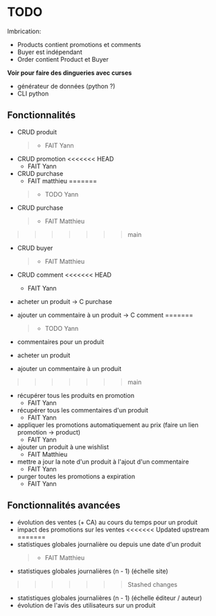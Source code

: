 # TODO

Imbrication:
- Products contient promotions et comments
- Buyer est indépendant
- Order contient Product et Buyer

**Voir pour faire des dingueries avec curses**

* générateur de données (python ?)
* CLI python

## Fonctionnalités


* CRUD produit
  > * FAIT Yann
* CRUD promotion
<<<<<<< HEAD
  * FAIT Yann
* CRUD purchase
  * FAIT matthieu
=======
  > * TODO Yann
* CRUD purchase
  > * FAIT Matthieu
>>>>>>> main
* CRUD buyer
  > * FAIT Matthieu
* CRUD comment
<<<<<<< HEAD
  * FAIT Yann
* acheter un produit -> C purchase
* ajouter un commentaire à un produit -> C comment
=======
  > * TODO Yann


* commentaires pour un produit
* acheter un produit
* ajouter un commentaire à un produit
>>>>>>> main
* récupérer tous les produits en promotion
  * FAIT Yann
* récupérer tous les commentaires d'un produit
  * FAIT Yann
* appliquer les promotions automatiquement au prix (faire un lien promotion -> product)
  * FAIT Yann
* ajouter un produit à une wishlist
  * FAIT Matthieu
* mettre a jour la note d'un produit à l'ajout d'un commentaire
  * FAIT Yann
* purger toutes les promotions a expiration
  * FAIT Yann

## Fonctionnalités avancées

* évolution des ventes (+ CA) au cours du temps pour un produit
* impact des promotions sur les ventes
<<<<<<< Updated upstream
=======
* statistiques globales journalière ou depuis une date d'un produit
  > * FAIT Matthieu
* statistiques globales journalières (n - 1) (échelle site) 
>>>>>>> Stashed changes
* statistiques globales journalières (n - 1) (échelle éditeur / auteur)
* évolution de l'avis des utilisateurs sur un produit
